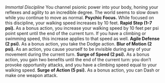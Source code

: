 *Immortal Discipline*
You channel psionic power into your body, honing your reflexes and agility to an incredible degree. The world seems to slow down while you continue to move as normal.
**Psychic Focus.** While focused on this discipline, your walking speed increases by 10 feet.
**Rapid Step (1–7 psi).** As a bonus action, you increase your walking speed by 10 feet per psi point spent until the end of the current turn. If you have a climbing or swimming speed, this increase applies to that speed as well.
**Agile Defense (2 psi).** As a bonus action, you take the Dodge action.
**Blur of Motion (2 psi).** As an action, you cause yourself to be invisible during any of your movement during the current turn.
**Surge of Speed (2 psi).** As a bonus action, you gain two benefits until the end of the current turn: you don’t provoke opportunity attacks, and you have a climbing speed equal to your walking speed.
**Surge of Action (5 psi).** As a bonus action, you can Dash or make one weapon attack.